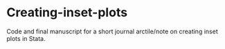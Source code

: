 # Creating-inset-plots
Code and final manuscript for a short journal arctile/note on creating inset plots in Stata.
